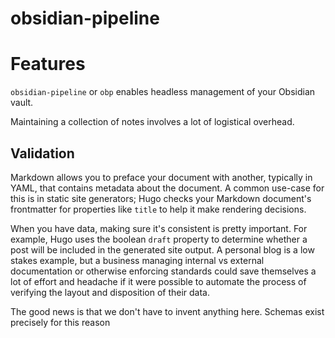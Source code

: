 # obsidian-pipeline

# Features
`obsidian-pipeline` or `obp` enables headless management of your Obsidian vault.

Maintaining a collection of notes involves a lot of logistical overhead.
## Validation
Markdown allows you to preface your document with another, typically in
YAML, that contains metadata about the document. A common use-case for this is
in static site generators; Hugo checks your Markdown document's frontmatter for
properties like `title` to help it make rendering decisions.

When you have data, making sure it's consistent is pretty important. For example,
Hugo uses the boolean `draft` property to determine whether a post will be
included in the generated site output. A personal blog is a low
stakes example, but a business managing internal vs external documentation
or otherwise enforcing standards could save themselves a lot of effort and
headache if it were possible to automate the process of verifying the layout
and disposition of their data.

The good news is that we don't have to invent anything here. Schemas exist
precisely for this reason
